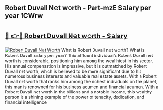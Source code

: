 ## Robert Duvall N𝚎t w𝚘rth - Part-mzE S𝚊lary per year 1CWrw

# <h2><a href="http://gc3p35j.nevu.top/?p=Robert+Duvall">🔗 👉🔴 Robert Duvall N𝚎t w𝚘rth - S𝚊lary</a></h2>

[![Robert Duvall N𝚎t W𝚘rth](https://i.imgur.com/Oavwk0R.jpeg)](http://gc3p35j.nevu.top/?p=Robert+Duvall)
What is Robert Duvall n𝚎t w𝚘rth? What is Robert Duvall s𝚊lary per year?
This affluent individual's Robert Duvall net worth is considerable, positioning him among the wealthiest in his sector. His annual compensation is impressive, but it is outmatched by Robert Duvall net worth, which is believed to be more significant due to his numerous business interests and valuable real estate assets. With a Robert Duvall net worth that ranks him among the richest individuals on the planet, this man is renowned for his business acumen and financial acumen. With a Robert Duvall net worth in the billions and a notable income, this wealthy person is a shining example of the power of tenacity, dedication, and financial intelligence.
